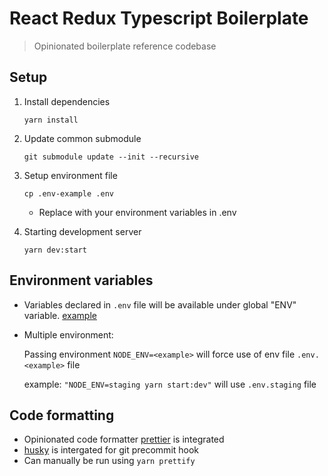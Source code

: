 # React Redux Typescript Boilerplate
> Opinionated boilerplate reference codebase 
## Setup

1.  Install dependencies
    ```
    yarn install
    ```

2.  Update common submodule
    ```
    git submodule update --init --recursive
    ```

3.  Setup environment file
    ```
    cp .env-example .env
    ```

    - Replace with your environment variables in .env

4.  Starting development server
    ```
    yarn dev:start
    ```


## Environment variables

*  Variables declared in `.env` file will be available under global "ENV" variable.
    [example](https://github.com/sudhirt4/boilerplate-react-redux-typescript/blob/master/src/constants/env.ts#L2)

*  Multiple environment:

    Passing environment `NODE_ENV=<example>` will force use of env file `.env.<example>` file
    
    example: `"NODE_ENV=staging yarn start:dev"` will use `.env.staging` file
    

## Code formatting

* Opinionated code formatter [prettier](https://prettier.io) is integrated
* [husky](https://github.com/typicode/husky) is intergated for git precommit hook
* Can manually be run using `yarn prettify`
